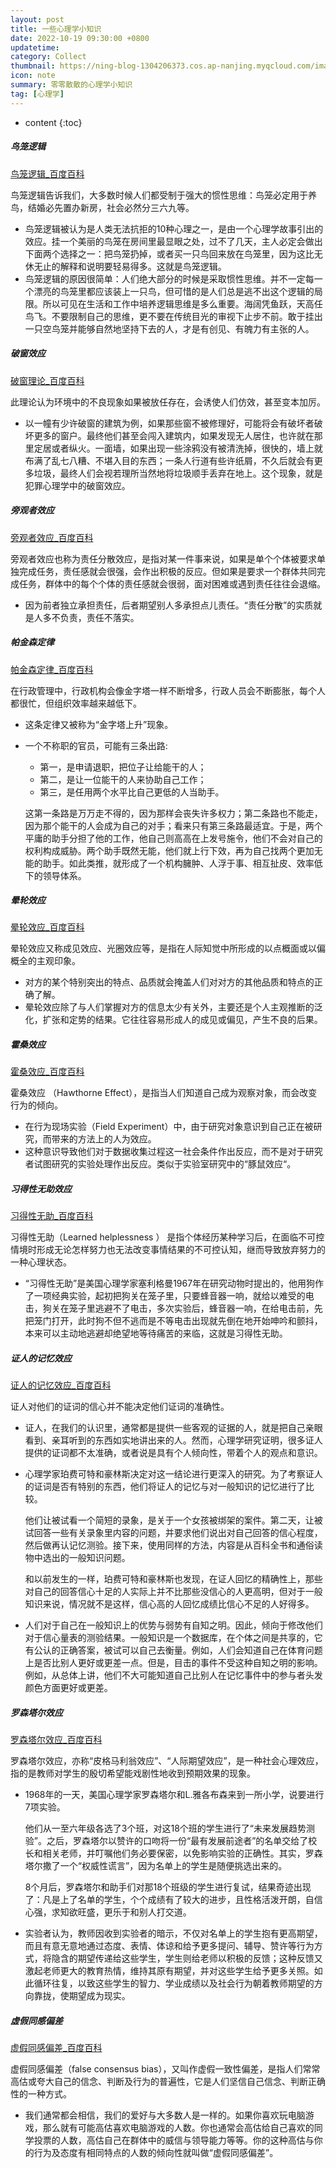 ```yaml
---
layout: post
title: 一些心理学小知识
date: 2022-10-19 09:30:00 +0800
updatetime:
category: Collect
thumbnail: https://ning-blog-1304206373.cos.ap-nanjing.myqcloud.com/image/thumbnail/mathilde-decourcelle-YvFag7ZdsoM-unsplash.jpg
icon: note
summary: 零零散散的心理学小知识
tag: [心理学]
---
```


* content
{:toc}
##### 鸟笼逻辑

[鸟笼逻辑_百度百科 ](https://baike.baidu.com/item/鸟笼逻辑)

鸟笼逻辑告诉我们，大多数时候人们都受制于强大的惯性思维：鸟笼必定用于养鸟，结婚必先置办新房，社会必然分三六九等。

- 鸟笼逻辑被认为是人类无法抗拒的10种心理之一，是由一个心理学故事引出的效应。挂一个美丽的鸟笼在房间里最显眼之处，过不了几天，主人必定会做出下面两个选择之一：把鸟笼扔掉，或者买一只鸟回来放在鸟笼里，因为这比无休无止的解释和说明要轻易得多。这就是鸟笼逻辑。
- 鸟笼逻辑的原因很简单：人们绝大部分的时候是采取惯性思维。并不一定每一个漂亮的鸟笼里都应该装上一只鸟，但可惜的是人们总是逃不出这个逻辑的局限。所以可见在生活和工作中培养逻辑思维是多么重要。海阔凭鱼跃，天高任鸟飞。不要限制自己的思维，更不要在传统目光的审视下止步不前。敢于挂出一只空鸟笼并能够自然地坚持下去的人，才是有创见、有魄力有主张的人。




##### 破窗效应

[破窗理论_百度百科](https://baike.baidu.com/item/破窗理论/5407392)

此理论认为环境中的不良现象如果被放任存在，会诱使人们仿效，甚至变本加厉。

- 以一幢有少许破窗的建筑为例，如果那些窗不被修理好，可能将会有破坏者破坏更多的窗户。最终他们甚至会闯入建筑内，如果发现无人居住，也许就在那里定居或者纵火。一面墙，如果出现一些涂鸦没有被清洗掉，很快的，墙上就布满了乱七八糟、不堪入目的东西；一条人行道有些许纸屑，不久后就会有更多垃圾，最终人们会视若理所当然地将垃圾顺手丢弃在地上。这个现象，就是犯罪心理学中的破窗效应。



##### 旁观者效应

[旁观者效应_百度百科](https://baike.baidu.com/item/旁观者效应)

旁观者效应也称为责任分散效应，是指对某一件事来说，如果是单个个体被要求单独完成任务，责任感就会很强，会作出积极的反应。但如果是要求一个群体共同完成任务，群体中的每个个体的责任感就会很弱，面对困难或遇到责任往往会退缩。

- 因为前者独立承担责任，后者期望别人多承担点儿责任。“责任分散”的实质就是人多不负责，责任不落实。



##### 帕金森定律

[帕金森定律_百度百科 ](https://baike.baidu.com/item/帕金森定律/751627)

在行政管理中，行政机构会像金字塔一样不断增多，行政人员会不断膨胀，每个人都很忙，但组织效率越来越低下。

- 这条定律又被称为“金字塔上升”现象。

- 一个不称职的官员，可能有三条出路:

  - 第一，是申请退职，把位子让给能干的人；
  - 第二，是让一位能干的人来协助自己工作；
  - 第三，是任用两个水平比自己更低的人当助手。

  这第一条路是万万走不得的，因为那样会丧失许多权力；第二条路也不能走，因为那个能干的人会成为自己的对手；看来只有第三条路最适宜。于是，两个平庸的助手分担了他的工作，他自己则高高在上发号施令，他们不会对自己的权利构成威胁。两个助手既然无能，他们就上行下效，再为自己找两个更加无能的助手。如此类推，就形成了一个机构臃肿、人浮于事、相互扯皮、效率低下的领导体系。



##### 晕轮效应

[晕轮效应_百度百科](https://baike.baidu.com/item/晕轮效应)

晕轮效应又称成见效应、光圈效应等，是指在人际知觉中所形成的以点概面或以偏概全的主观印象。

- 对方的某个特别突出的特点、品质就会掩盖人们对对方的其他品质和特点的正确了解。
- 晕轮效应除了与人们掌握对方的信息太少有关外，主要还是个人主观推断的泛化，扩张和定势的结果。它往往容易形成人的成见或偏见，产生不良的后果。



##### 霍桑效应

[霍桑效应_百度百科 ](https://baike.baidu.com/item/霍桑效应)

霍桑效应 （Hawthorne Effect），是指当人们知道自己成为观察对象，而会改变行为的倾向。

- 在行为现场实验（Field Experiment）中，由于研究对象意识到自己正在被研究，而带来的方法上的人为效应。
- 这种意识导致他们对于数据收集过程这一社会条件作出反应，而不是对于研究者试图研究的实验处理作出反应。类似于实验室研究中的“豚鼠效应“。



##### 习得性无助效应

[习得性无助_百度百科](https://baike.baidu.com/item/习得性无助/2091594)

习得性无助（Learned helplessness ） 是指个体经历某种学习后，在面临不可控情境时形成无论怎样努力也无法改变事情结果的不可控认知，继而导致放弃努力的一种心理状态。

- “习得性无助”是美国心理学家塞利格曼1967年在研究动物时提出的，他用狗作了一项经典实验，起初把狗关在笼子里，只要蜂音器一响，就给以难受的电击，狗关在笼子里逃避不了电击，多次实验后，蜂音器一响，在给电击前，先把笼门打开，此时狗不但不逃而是不等电击出现就先倒在地开始呻吟和颤抖，本来可以主动地逃避却绝望地等待痛苦的来临，这就是习得性无助。



##### 证人的记忆效应

[证人的记忆效应_百度百科](https://baike.baidu.com/item/证人的记忆效应)

证人对他们的证词的信心并不能决定他们证词的准确性。

- 证人，在我们的认识里，通常都是提供一些客观的证据的人，就是把自己亲眼看到、亲耳听到的东西如实地讲出来的人。然而，心理学研究证明，很多证人提供的证词都不太准确，或者说是具有个人倾向性，带着个人的观点和意识。

- 心理学家珀费可特和豪林斯决定对这一结论进行更深入的研究。为了考察证人的证词是否有特别的东西，他们将证人的记忆与对一般知识的记忆进行了比较。

  他们让被试看一个简短的录象，是关于一个女孩被绑架的案件。第二天，让被试回答一些有关录象里内容的问题，并要求他们说出对自己回答的信心程度，然后做再认记忆测验。接下来，使用同样的方法，内容是从百科全书和通俗读物中选出的一般知识问题。

  和以前发生的一样，珀费可特和豪林斯也发现，在证人回忆的精确性上，那些对自己的回答信心十足的人实际上并不比那些没信心的人更高明，但对于一般知识来说，情况就不是这样，信心高的人回忆成绩比信心不足的人好得多。

- 人们对于自己在一般知识上的优势与弱势有自知之明。因此，倾向于修改他们对于信心量表的测验结果。一般知识是一个数据库，在个体之间是共享的，它有公认的正确答案，被试可以自己去衡量。例如，人们会知道自己在体育问题上是否比别人更好或更差一点。但是，目击的事件不受这种自知之明的影响。例如，从总体上讲，他们不大可能知道自己比别人在记忆事件中的参与者头发颜色方面更好或更差。



##### 罗森塔尔效应

[罗森塔尔效应_百度百科](https://baike.baidu.com/item/罗森塔尔效应)

罗森塔尔效应，亦称“皮格马利翁效应”、“人际期望效应”，是一种社会心理效应，指的是教师对学生的殷切希望能戏剧性地收到预期效果的现象。

- 1968年的一天，美国心理学家罗森塔尔和L.雅各布森来到一所小学，说要进行7项实验。

  他们从一至六年级各选了3个班，对这18个班的学生进行了“未来发展趋势测验”。之后，罗森塔尔以赞许的口吻将一份“最有发展前途者”的名单交给了校长和相关老师，并叮嘱他们务必要保密，以免影响实验的正确性。其实，罗森塔尔撒了一个“权威性谎言”，因为名单上的学生是随便挑选出来的。

  8个月后，罗森塔尔和助手们对那18个班级的学生进行复试，结果奇迹出现了：凡是上了名单的学生，个个成绩有了较大的进步，且性格活泼开朗，自信心强，求知欲旺盛，更乐于和别人打交道。

- 实验者认为，教师因收到实验者的暗示，不仅对名单上的学生抱有更高期望，而且有意无意地通过态度、表情、体谅和给予更多提问、辅导、赞许等行为方式，将隐含的期望传递给这些学生，学生则给老师以积极的反馈；这种反馈又激起老师更大的教育热情，维持其原有期望，并对这些学生给予更多关照。如此循环往复，以致这些学生的智力、学业成绩以及社会行为朝着教师期望的方向靠拢，使期望成为现实。



##### 虚假同感偏差

[虚假同感偏差_百度百科](https://baike.baidu.com/item/虚假同感偏差)

虚假同感偏差（false consensus bias），又叫作虚假一致性偏差，是指人们常常高估或夸大自己的信念、判断及行为的普遍性，它是人们坚信自己信念、判断正确性的一种方式。

- 我们通常都会相信，我们的爱好与大多数人是一样的。如果你喜欢玩电脑游戏，那么就有可能高估喜欢电脑游戏的人数。你也通常会高估给自己喜欢的同学投票的人数，高估自己在群体中的威信与领导能力等等。你的这种高估与你的行为及态度有相同特点的人数的倾向性就叫做“虚假同感偏差”。